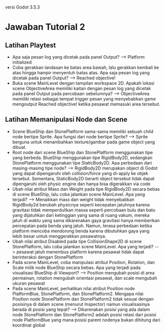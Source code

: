 versi Godot 3.5.3
# Jawaban Tutorial 2
## Latihan Playtest
- Apa saja pesan log yang dicetak pada panel Output? --> Platform initialized
- Coba gerakkan landasan ke batas area bawah, lalu gerakkan kembali ke atas hingga hampir menyentuh batas atas. Apa saja pesan log yang dicetak pada panel Output? --> Reached objective!
- Buka scene MainLevel dengan tampilan workspace 2D. Apakah lokasi scene ObjectiveArea memiliki kaitan dengan pesan log yang dicetak pada panel Output pada percobaan sebelumnya? --> ObjectiveArea memiliki relasi sebagai tempat trigger pesan yang menyebabkan game mengoutput Reached objective! ketika pesawat memasuki area tersebut.

## Latihan Memanipulasi Node dan Scene
- Scene BlueShip dan StonePlatform sama-sama memiliki sebuah child node bertipe Sprite. Apa fungsi dari node bertipe Sprite? -->  Sprite berguna untuk menambahkan texture/gambar pada game object yang dibuat.
- Root node dari scene BlueShip dan StonePlatform menggunakan tipe yang berbeda. BlueShip menggunakan tipe RigidBody2D, sedangkan StonePlatform menggunakan tipe StaticBody2D. Apa perbedaan dari masing-masing tipe node? --> RigidBody2D merupakan object di Godot yang dapat dipengaruhi oleh collision/force yang di-apply ke objek tersebut. Sementara, StaticBody2D berarti object tersebut tidak dapat dipengaruhi oleh physic engine dan hanya bisa digerakkan via code
- Ubah nilai atribut Mass dan Weight pada tipe RigidBody2D secara bebas di scene BlueShip, lalu coba jalankan scene MainLevel. Apa yang terjadi? --> Menaikkan mass dan weight tidak menyebabkan RigidBody2d berubah physicnya seperti kecepatan jatuhnya karena gravitasi tidak memperdulikan massa seperti percobaan bulu dan batu yang dijatuhkan dari ketinggian yang sama di ruang vakum, mereka jatuh di waktu yang sama dikarenakan gaya gravitasi hanya memberikan percepatan pada benda yang jatuh. Namun, terasa perbedaan ketika platform mencoba mendorong benda karena dibutuhkan gaya yang lebih besar untuk menggerakkan pesawatnya.
- Ubah nilai atribut Disabled pada tipe CollisionShape2D di scene StonePlatform, lalu coba jalankan scene MainLevel. Apa yang terjadi? --> pesawat jatuh menembus platform karena pesawat tidak dapat berinteraksi dengan StonePlatform
- Pada scene MainLevel, coba manipulasi atribut Position, Rotation, dan Scale milik node BlueShip secara bebas. Apa yang terjadi pada visualisasi BlueShip di Viewport? --> Position mengubah posisi di area permainan, rotation mengubah orientasi pesawat, dan scale mengubah ukuran pesawat
- Pada scene MainLevel, perhatikan nilai atribut Position node PlatformBlue, StonePlatform, dan StonePlatform2. Mengapa nilai Position node StonePlatform dan StonePlatform2 tidak sesuai dengan posisinya di dalam scene (menurut Inspector) namun visualisasinya berada di posisi yang tepat? --> Dikarenakan posisi yang ada dalam node StonePlatform dan StonePlatform2 adalah posisi relasi dari posisi node PlatformBlue yang mana posisi parent nodenya bukan dihitung dari koordinat global
